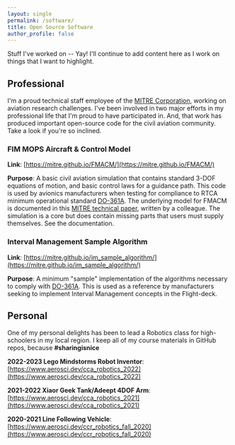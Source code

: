 ```yaml
---
layout: single
permalink: /software/
title: Open Source Software
author_profile: false
---
```


Stuff I've worked on -- Yay! I'll continue to add content here as I work on things that I want to highlight.

## Professional

I'm a proud technical staff employee of the [MITRE Corporation](https://www.mitre.org), working on aviation research challenges. I've been involved in two major efforts in my professional life that I'm proud to have participated in. And, that work has produced important open-source code for the civil aviation community. Take a look if you're so inclined.

### FIM MOPS Aircraft & Control Model

**Link**: [https://mitre.github.io/FMACM/](https://mitre.github.io/FMACM/)

**Purpose**: A basic civil aviation simulation that contains standard 3-DOF equations of motion, and basic control laws for a guidance path. This code is used by avionics manufacturers when testing for compliance to RTCA minimum operational standard [DO-361A](https://my.rtca.org/NC__Product?id=a1B1R00000BdQlmUAF). The underlying model for FMACM is documented in this [MITRE technical paper](https://www.mitre.org/publications/technical-papers/derivation-of-a-point-mass-aircraft-model-used-for-fast-time), written by a colleague. The simulation is a core but does contain missing parts that users must supply themselves. See the documentation.

### Interval Management Sample Algorithm

**Link**: [https://mitre.github.io/im_sample_algorithm/](https://mitre.github.io/im_sample_algorithm/)

**Purpose**: A minimum "sample" implementation of the algorithms necessary to comply with [DO-361A](https://my.rtca.org/NC__Product?id=a1B1R00000BdQlmUAF). This is used as a reference by manufacturers seeking to implement Interval Management concepts in the Flight-deck. 

## Personal

One of my personal delights has been to lead a Robotics class for high-schoolers in my local region. I keep all of my course materials in GitHub repos, because **#sharingisnice**

**2022-2023 Lego Mindstorms Robot Inventor**: [https://www.aerosci.dev/cca_robotics_2022](https://www.aerosci.dev/cca_robotics_2022)

**2021-2022 Xiaor Geek Tank/Adeept 4DOF Arm**: [https://www.aerosci.dev/cca_robotics_2021](https://www.aerosci.dev/cca_robotics_2021)

**2020-2021 Line Following Vehicle**: [https://www.aerosci.dev/ccr_robotics_fall_2020](https://www.aerosci.dev/ccr_robotics_fall_2020)